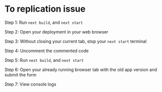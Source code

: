 
 # To replication issue
  
 Step 1: Run `next build`, and `next start`

 Step 2: Open your deployment in your web browser
 
 Step 3: Without closing your current tab, stop your `next start` terminal
 
 Step 4: Uncomment the commented code

 Step 5: Run `next build`, and `next start`

 Step 6: Open your already running browser tab with the old app version and submit the form

 Step 7: View console logs